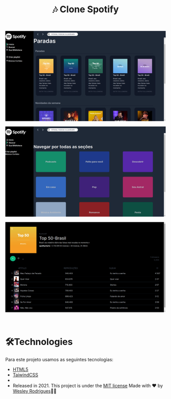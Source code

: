 <h1 align="center"> <strong>🎶 Clone Spotify</strong></h1>
<br/>

<p align="center"><img src=".github/home.png"/></p>
<p align="center"><img src=".github/busca.png"/></p>
<p align="center"><img src=".github/playlist.png"/></p>

<br/>

# 🛠️Technologies

Para este projeto usamos as seguintes tecnologias:

- [HTML5](https://nodejs.org/en/)
- [TaiwindCSS](https://tailwindcss.com/)
- 
- Released in 2021.
This project is under the [MIT license](./LICENSE)
Made with ❤️ by [Wesley Rodrigues](https://github.com/wesleywcr)🤙👊
